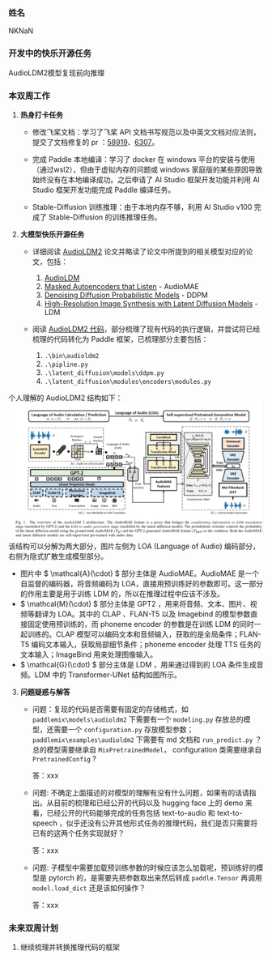 ### 姓名

NKNaN

### 开发中的快乐开源任务

AudioLDM2模型复现前向推理

### 本双周工作

1. **热身打卡任务**

   - 修改飞桨文档：学习了飞桨 API 文档书写规范以及中英文文档对应法则，提交了文档修复的 pr ：[58919](https://github.com/PaddlePaddle/Paddle/pull/58919)、[6307](https://github.com/PaddlePaddle/docs/pull/6307)。

   - 完成 Paddle 本地编译：学习了 docker 在 windows 平台的安装与使用（通过wsl2），但由于虚拟内存的问题或 windows 家庭版的某些原因导致始终没有在本地编译成功。之后申请了 AI Studio 框架开发功能并利用 AI Studio 框架开发功能完成 Paddle 编译任务。

   - Stable-Diffusion 训练推理：由于本地内存不够，利用 AI Studio v100 完成了 Stable-Diffusion 的训练推理任务。

2. **大模型快乐开源任务**

   - 详细阅读 [AudioLDM2](https://arxiv.org/pdf/2308.05734.pdf) 论文并略读了论文中所提到的相关模型对应的论文，包括：
     1. [AudioLDM](https://arxiv.org/pdf/2301.12503.pdf)
     2. [Masked Autoencoders that Listen](https://arxiv.org/pdf/2207.06405.pdf) - AudioMAE
     3. [Denoising Diffusion Probabilistic Models](https://proceedings.neurips.cc/paper/2020/file/4c5bcfec8584af0d967f1ab10179ca4b-Paper.pdf) - DDPM
     4. [High-Resolution Image Synthesis with Latent Diffusion Models](https://openaccess.thecvf.com/content/CVPR2022/html/Rombach_High-Resolution_Image_Synthesis_With_Latent_Diffusion_Models_CVPR_2022_paper.html) - LDM

   - 阅读 [AudioLDM2 代码](https://github.com/haoheliu/AudioLDM2)，部分梳理了现有代码的执行逻辑，并尝试将已经梳理的代码转化为 Paddle 框架，已梳理部分主要包括：
     1. `.\bin\audioldm2`
     2. `.\pipline.py`
     3. `.\latent_diffusion\models\ddpm.py`
     4. `.\latent_diffusion\modules\encoders\modules.py`

个人理解的 AudioLDM2 结构如下：
![AudioLDM2 Architechture](./images/audioldm2.png)
该结构可以分解为两大部分，图片左侧为 LOA (Language of Audio) 编码部分，右侧为隐式扩散生成模型部分。
- 图片中 $ \mathcal{A}(\cdot) $ 部分主体是 AudioMAE。AudioMAE 是一个自监督的编码器，将音频编码为 LOA，直接用预训练好的参数即可。这一部分的作用主要是用于训练 LDM 的，所以在推理过程中应该不涉及。
- $ \mathcal{M}(\cdot) $ 部分主体是 GPT2 ，用来将音频、文本、图片、视频等翻译为 LOA。其中的 CLAP 、FLAN-T5 以及 Imagebind 的模型参数直接固定使用预训练的，而 phoneme encoder 的参数是在训练 LDM 的同时一起训练的。CLAP 模型可以编码文本和音频输入，获取的是全局条件；FLAN-T5 编码文本输入，获取局部细节条件；phoneme encoder 处理 TTS 任务的文本输入；ImageBind 用来处理图像输入。
- $ \mathcal{G}(\cdot) $ 部分主体是 LDM ，用来通过得到的 LOA 条件生成音频。LDM 中的 Transformer-UNet 结构如图所示。

3. **问题疑惑与解答**

   - 问题：复现的代码是否需要有固定的存储格式，如 `paddlemix\models\audioldm2` 下需要有一个 `modeling.py` 存放总的模型，还需要一个 `configuration.py` 存放模型参数；`paddlemix\examples\audioldm2` 下需要有 md 文档和 `run_predict.py` ？总的模型需要继承自 `MixPretrainedModel`， configuration 类需要继承自 `PretrainedConfig` ?

     答：xxx

   - 问题: 不确定上面描述的对模型的理解有没有什么问题，如果有的话请指出。从目前的梳理和已经公开的代码以及 hugging face 上的 demo 来看，已经公开的代码能够完成的任务包括 text-to-audio 和 text-to-speech ，似乎还没有公开其他形式任务的推理代码，我们是否只需要将已有的这两个任务实现就好？

     答：xxx

   - 问题: 子模型中需要加载预训练参数的时候应该怎么加载呢，预训练好的模型是 pytorch 的，是需要先把参数取出来然后转成 `paddle.Tensor` 再调用 `model.load_dict` 还是该如何操作？

     答：xxx

### 未来双周计划

1. 继续梳理并转换推理代码的框架
